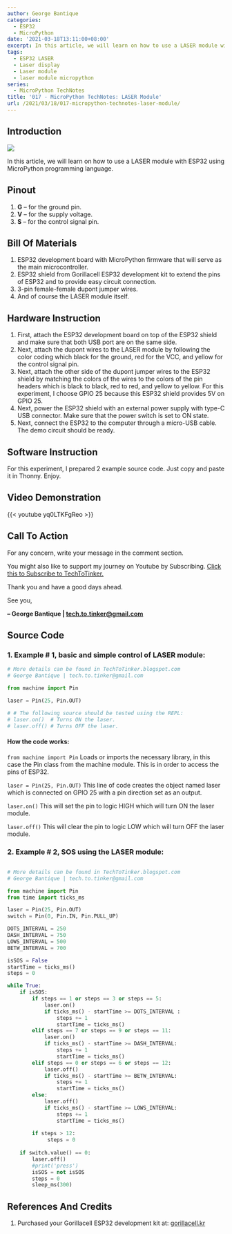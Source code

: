 ```yaml
---
author: George Bantique
categories:
  - ESP32
  - MicroPython
date: '2021-03-18T13:11:00+08:00'
excerpt: In this article, we will learn on how to use a LASER module with ESP32 using MicroPython programming language.
tags:
  - ESP32 LASER
  - Laser display
  - Laser module
  - laser module micropython
series:
  - MicroPython TechNotes
title: '017 - MicroPython TechNotes: LASER Module'
url: /2021/03/18/017-micropython-technotes-laser-module/
---
```


## **Introduction**

![](/images/017-technotes-LASER.png)

In this article, we will learn on how to use a LASER module with ESP32 using MicroPython programming language.

## **Pinout**

1. **G** – for the ground pin.
2. **V** – for the supply voltage.
3. **S** – for the control signal pin.

## **Bill Of Materials**

1. ESP32 development board with MicroPython firmware that will serve as the main microcontroller.
2. ESP32 shield from Gorillacell ESP32 development kit to extend the pins of ESP32 and to provide easy circuit connection.
3. 3-pin female-female dupont jumper wires.
4. And of course the LASER module itself.

## **Hardware Instruction**

1. First, attach the ESP32 development board on top of the ESP32 shield and make sure that both USB port are on the same side.
2. Next, attach the dupont wires to the LASER module by following the color coding which black for the ground, red for the VCC, and yellow for the control signal pin.
3. Next, attach the other side of the dupont jumper wires to the ESP32 shield by matching the colors of the wires to the colors of the pin headers which is black to black, red to red, and yellow to yellow. For this experiment, I choose GPIO 25 because this ESP32 shield provides 5V on GPIO 25.
4. Next, power the ESP32 shield with an external power supply with type-C USB connector. Make sure that the power switch is set to ON state.
5. Next, connect the ESP32 to the computer through a micro-USB cable. The demo circuit should be ready.

## **Software Instruction**

For this experiment, I prepared 2 example source code. Just copy and paste it in Thonny. Enjoy.

## **Video Demonstration**

{{< youtube yq0LTKFgReo >}}

## **Call To Action**

For any concern, write your message in the comment section.

You might also like to support my journey on Youtube by Subscribing. [Click this to Subscribe to TechToTinker.](https://www.youtube.com/c/TechToTinker?sub_confirmation=1)

Thank you and have a good days ahead.

See you,

**– George Bantique | tech.to.tinker@gmail.com**

## **Source Code**

### 1. Example # 1, basic and simple control of LASER module:

```py { lineNos="true" wrap="true" }
# More details can be found in TechToTinker.blogspot.com 
# George Bantique | tech.to.tinker@gmail.com

from machine import Pin

laser = Pin(25, Pin.OUT)

# # The following source should be tested using the REPL:
# laser.on()  # Turns ON the laser.
# laser.off() # Turns OFF the laser.

```

#### How the code works:

`from machine import Pin`
Loads or imports the necessary library, in this case the Pin class from the machine module. This is in order to access the pins of ESP32.

`laser = Pin(25, Pin.OUT)`
This line of code creates the object named laser which is connected on GPIO 25 with a pin direction set as an output.

`laser.on()`
This will set the pin to logic HIGH which will turn ON the laser module.

`laser.off()`
This will clear the pin to logic LOW which will turn OFF the laser module.

### 2. Example # 2, SOS using the LASER module:

```py { lineNos="true" wrap="true" }

# More details can be found in TechToTinker.blogspot.com 
# George Bantique | tech.to.tinker@gmail.com

from machine import Pin
from time import ticks_ms

laser = Pin(25, Pin.OUT)
switch = Pin(0, Pin.IN, Pin.PULL_UP)

DOTS_INTERVAL = 250
DASH_INTERVAL = 750
LOWS_INTERVAL = 500
BETW_INTERVAL = 700

isSOS = False
startTime = ticks_ms()
steps = 0

while True:
    if isSOS:
        if steps == 1 or steps == 3 or steps == 5:
            laser.on()
            if ticks_ms() - startTime >= DOTS_INTERVAL :
                steps += 1
                startTime = ticks_ms()
        elif steps == 7 or steps == 9 or steps == 11:
            laser.on()
            if ticks_ms() - startTime >= DASH_INTERVAL:
                steps += 1
                startTime = ticks_ms()
        elif steps == 0 or steps == 6 or steps == 12:
            laser.off()
            if ticks_ms() - startTime >= BETW_INTERVAL:
                steps += 1
                startTime = ticks_ms()
        else:
            laser.off()
            if ticks_ms() - startTime >= LOWS_INTERVAL:
                steps += 1
                startTime = ticks_ms()
         
        if steps > 12:
             steps = 0
        
    if switch.value() == 0:
        laser.off()
        #print('press')
        isSOS = not isSOS
        steps = 0
        sleep_ms(300)
```

## **References And Credits**

1. Purchased your Gorillacell ESP32 development kit at:
[gorillacell.kr](http://gorillacell.kr/)

